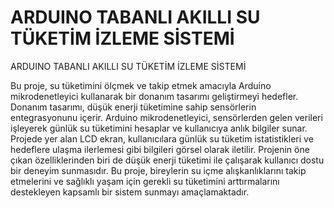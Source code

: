 # ARDUINO TABANLI AKILLI SU TÜKETİM İZLEME SİSTEMİ
ARDUINO TABANLI AKILLI SU TÜKETİM İZLEME SİSTEMİ

 Bu proje, su tüketimini ölçmek ve takip etmek amacıyla Arduino mikrodenetleyici kullanarak bir donanım tasarımı geliştirmeyi hedefler. Donanım tasarımı, düşük enerji tüketimine sahip sensörlerin entegrasyonunu içerir. Arduino mikrodenetleyici, sensörlerden gelen verileri işleyerek günlük su tüketimini hesaplar ve kullanıcıya anlık bilgiler sunar. Projede yer alan LCD ekran, kullanıcılara günlük su tüketim istatistikleri ve hedeflere ulaşma ilerlemesi gibi bilgileri görsel olarak iletilir. Projenin öne çıkan özelliklerinden biri de düşük enerji tüketimi ile çalışarak kullanıcı dostu bir deneyim sunmasıdır. Bu proje, bireylerin su içme alışkanlıklarını takip etmelerini ve sağlıklı yaşam için gerekli su tüketimini arttırmalarını destekleyen kapsamlı bir sistem sunmayı amaçlamaktadır.

